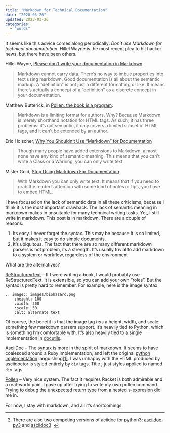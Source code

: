```yaml
---
title: "Markdown for Technical Documentation"
date: "2020-03-26"
updated: 2023-03-26
categories:
  - "words"
---
```


It seems like this advice comes along periodically: _Don’t use Markdown for technical documentation_. Hillel Wayne is the most recent plea to hit hacker news, but there have been others.

Hillel Wayne, [Please don’t write your documentation in Markdown](https://buttondown.com/hillelwayne/archive/please-dont-write-your-documentation-in-markdown/)

> Markdown cannot carry data. There’s no way to imbue properties into text using markdown. Good documentation is all about the semantic markup. A “definition” is not just a different formatting or like. It means there’s actually a concept of a “definition” as a discrete concept in your documentation.

Matthew Butterick, in [Pollen: the book is a program](https://docs.racket-lang.org/pollen/third-tutorial.html):

> Markdown is a limiting format for authors. Why? Because Markdown is merely shorthand notation for HTML tags. As such, it has three problems: it’s not semantic, it only covers a limited subset of HTML tags, and it can’t be extended by an author.

Eric Holscher, [Why You Shouldn’t Use “Markdown” for Documentation](https://www.ericholscher.com/blog/2016/mar/15/dont-use-markdown-for-technical-docs/)

> Though many people have added extensions to Markdown, almost none have any kind of semantic meaning. This means that you can’t write a Class or a Warning, you can only write text.

Mister Gold, [Stop Using Markdown For Documentation](https://web.archive.org/web/20200325160234/https://mister-gold.pro/posts/en/asciidoc-vs-markdown/)

> With Markdown you can only write text. It means that if you need to grab the reader’s attention with some kind of notes or tips, you have to embed HTML.

I have focused on the lack of semantic data in all these criticisms, because I think it is the most important drawback. The lack of semantic meaning in markdown makes in unsuitable for many technical writing tasks. Yet, I still write in markdown. This post is in markdown. There are a couple of reasons:

1. Its easy. I never forget the syntax. This may be because it is so limited, but it makes it easy to do simple documents.
2. It’s ubiquitous. The fact that there are so many different markdown parsers is not problem, its a strength. It’s usually trivial to add markdown to a system or workflow, regardless of the environment

What are the alternatives?

[ReStructurexText](https://docutils.sourceforge.io/docs/user/rst/quickstart.html) – If I were writing a book, I would probably use ReStructuredText. It is extensible, so you can add your own “roles”. But the syntax is pretty hard to remember. For example, here is the image syntax:

```
.. image:: images/biohazard.png
    :height: 100
    :width: 200
    :scale: 50
    :alt: alternate text
```

Of course, the benefit is that the image tag _has_ a height, width, and scale: something few markdown parsers support. It’s heavily tied to Python, which is something I’m comfortable with. It’s also heavily tied to a single implementation in [docutils](https://docutils.sourceforge.io).

[AsciiDoc](https://asciidoctor.org) – The syntax is more in the spirit of markdown. It seems to have coalesced around a Ruby implementation, and left the original [python implementation](https://asciidoc.org) languishing[\[1\]](#fn:1 "see footnote"). I was unhappy with the HTML produced by asciidoctor is styled entirely by `div` tags. Title ; just styles applied to named `div` tags.

[Pollen](https://docs.racket-lang.org/pollen/) – Very nice system. The fact it requires Racket is both admirable and a real-world pain. I gave up after trying to write my own pollen command. Trying to debug the unexpected return type from a nested [s-expresion](https://docs.racket-lang.org/plait/s-exp-tutorial.html) did me in.

For now, I stay with markdown, and all it’s shortcomings.

* * *

2. There are also two competing versions of aciidoc for python3: [asciidoc-py3](https://github.com/asciidoc/asciidoc-py3) and [asciidoc3](https://asciidoc3.org)  [↩](#fnref:1 "return to article")
